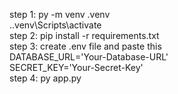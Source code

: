 step 1: py -m venv .venv <br>
        .\.venv\Scripts\activate<br>
step 2: pip install -r requirements.txt <br>
step 3: create .env file and paste this <br>
        DATABASE_URL='Your-Database-URL' <br>
        SECRET_KEY='Your-Secret-Key' <br>
step 4: py app.py
